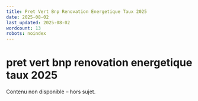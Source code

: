 ```yaml
---
title: Pret Vert Bnp Renovation Energetique Taux 2025
date: 2025-08-02
last_updated: 2025-08-02
wordcount: 13
robots: noindex
---
```


# pret vert bnp renovation energetique taux 2025

Contenu non disponible – hors sujet.